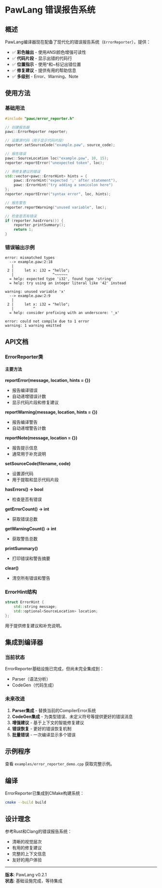 # PawLang 错误报告系统

## 概述

PawLang编译器现在配备了现代化的错误报告系统（`ErrorReporter`），提供：

- ✅ **彩色输出** - 使用ANSI颜色增强可读性
- ✅ **代码片段** - 显示出错的代码行
- ✅ **位置指示** - 使用^和~标记出错位置
- ✅ **修复建议** - 提供有用的帮助信息
- ✅ **多级别** - Error、Warning、Note

## 使用方法

### 基础用法

```cpp
#include "pawc/error_reporter.h"

// 创建报告器
pawc::ErrorReporter reporter;

// 设置源代码（用于显示代码片段）
reporter.setSourceCode("example.paw", source_code);

// 报告错误
pawc::SourceLocation loc("example.paw", 10, 15);
reporter.reportError("unexpected token", loc);

// 带修复建议的错误
std::vector<pawc::ErrorHint> hints = {
    pawc::ErrorHint("expected ';' after statement"),
    pawc::ErrorHint("try adding a semicolon here")
};
reporter.reportError("syntax error", loc, hints);

// 报告警告
reporter.reportWarning("unused variable", loc);

// 检查是否有错误
if (reporter.hasErrors()) {
    reporter.printSummary();
    return 1;
}
```

### 错误输出示例

```
error: mismatched types
  --> example.paw:2:18
   |
 2 |     let x: i32 = "hello";
   |                  ^~~~~~~
  = help: expected type 'i32', found type 'string'
  = help: try using an integer literal like '42' instead

warning: unused variable 'x'
  --> example.paw:2:9
   |
 2 |     let x: i32 = "hello";
   |         ^
  = help: consider prefixing with an underscore: '_x'

error: could not compile due to 1 error
warning: 1 warning emitted
```

## API文档

### ErrorReporter类

#### 主要方法

**reportError(message, location, hints = {})**
- 报告编译错误
- 自动递增错误计数
- 显示代码片段和修复建议

**reportWarning(message, location, hints = {})**
- 报告编译警告
- 自动递增警告计数

**reportNote(message, location = {})**
- 报告提示信息
- 通常用于补充说明

**setSourceCode(filename, code)**
- 设置源代码
- 用于提取和显示代码片段

**hasErrors() -> bool**
- 检查是否有错误

**getErrorCount() -> int**
- 获取错误总数

**getWarningCount() -> int**
- 获取警告总数

**printSummary()**
- 打印错误和警告摘要

**clear()**
- 清空所有错误和警告

### ErrorHint结构

```cpp
struct ErrorHint {
    std::string message;
    std::optional<SourceLocation> location;
};
```

用于提供修复建议和补充说明。

## 集成到编译器

### 当前状态

ErrorReporter基础设施已完成，但尚未完全集成到：
- Parser（语法分析）
- CodeGen（代码生成）

### 未来改进

1. **Parser集成** - 替换当前的CompilerError系统
2. **CodeGen集成** - 为类型错误、未定义符号等提供更好的错误消息
3. **增强建议** - 基于上下文的智能修复建议
4. **错误恢复** - 更好的错误恢复机制
5. **批量错误** - 一次编译显示多个错误

## 示例程序

查看 `examples/error_reporter_demo.cpp` 获取完整示例。

## 编译

ErrorReporter已集成到CMake构建系统：

```bash
cmake --build build
```

## 设计理念

参考Rust和Clang的错误报告系统：
- 清晰的视觉层次
- 有用的修复建议
- 完整的上下文信息
- 友好的用户体验

---

**版本**: PawLang v0.2.1  
**状态**: 基础设施完成，等待集成

